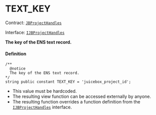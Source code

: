 # TEXT_KEY

Contract: [`JBProjectHandles`](/v4/deprecated/v3/api/contracts/or-utilities/jbprojecthandles/README.md)​‌

Interface: [`IJBProjectHandles`](/v4/deprecated/v3/api/interfaces/ijbprojecthandles.md)

**The key of the ENS text record.**

#### Definition

```
/**
  @notice
  The key of the ENS text record.
*/
string public constant TEXT_KEY = 'juicebox_project_id';
```

* This value must be hardcoded.
* The resulting view function can be accessed externally by anyone.
* The resulting function overrides a function definition from the [`IJBProjectHandles`](/v4/deprecated/v3/api/interfaces/ijbprojecthandles.md) interface.
